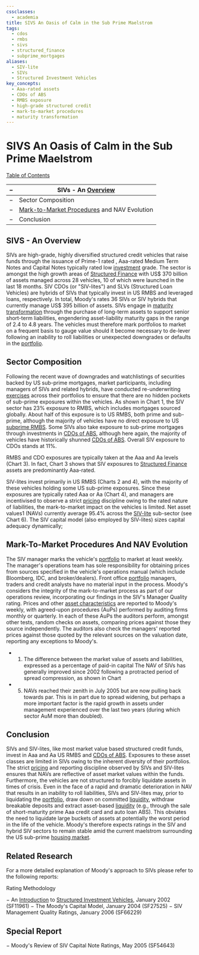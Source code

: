 ```yaml
---
cssclasses:
  - academia
title: SIVS An Oasis of Calm in the Sub Prime Maelstrom
tags:
  - cdos
  - rmbs
  - sivs
  - structured_finance
  - subprime_mortgages
aliases:
  - SIV-lite
  - SIVs
  - Structured Investment Vehicles
key_concepts:
  - Aaa-rated assets
  - CDOs of ABS
  - RMBS exposure
  - high-grade structured credit
  - mark-to-market procedures
  - maturity transformation
---
```


# SIVS An Oasis of Calm in the Sub Prime Maelstrom

[Table of Contents](../../../Contemporary%20Financial%20Intermediation%20Notes/Table%20of%20Contents.md)

| −   | SIVs - An [Overview](../../../Financial%20Markets/Financial%20Engineering%20and%20Arbitrage%20in%20the%20Financial%20Markets/PART%20I%20RELATIVE%20VALUE%20BUILDING%20BLOCKS/Chapter%201%20-%20Purpose%20and%20Structure%20of%20Financial%20Markets/Overview%20of%20Financial%20Markets.md)                          |
|-----|---------------------------------------------|
| −   | Sector Composition                          |
| −   | [Mark-to-Market Procedures](.md) and NAV Evolution |
| −   | Conclusion                                  |

## SIVS - An Overview

SIVs are high-grade,  highly diversified structured credit vehicles that raise funds through the issuance of Prime-1 rated [](Class%20Note%2012%20-%20Commercial%20Paper.md#Class%20Note%2012%20–%20Commercial%20Paper|Commercial%20Paper),  Aaa-rated Medium Term Notes and Capital Notes typically rated low [investment](../../../Advanced%20Investments/An%20Asset%20Allocation%20Primer.md) grade. The sector is amongst the high growth areas of [Structured Finance](../../../Financial%20Engineering/A%20Primer%20on%20Structured%20Finance.md) with US$ 370 billion of assets managed across 28 vehicles,      10 of which were launched in the last 18 months. SIV CDOs (or "SIV-lites") and SLVs (Structured Loan Vehicles) are hybrids of SIVs that typically invest in US RMBS and leveraged loans,      respectively. In total,      Moody's rates 36 SIVs or SIV hybrids that currently manage US$ 395 billion of assets. SIVs engage in [maturity transformation](.md) through the purchase of long-term assets to support senior short-term liabilities,  engendering asset-liability maturity gaps in the range of 2.4 to 4.8 years. The vehicles must therefore mark portfolios to market on a frequent basis to gauge value should it become necessary to de-lever following an inability to roll liabilities or unexpected downgrades or defaults in the [portfolio](../../../Advanced%20Investments/An%20Asset%20Allocation%20Primer.md).

## Sector Composition

Following the recent wave of downgrades and watchlistings of securities backed by US sub-prime mortgages,  market participants,  including managers of SIVs and related hybrids,  have conducted re-underwriting [exercises](../../../Financial%20Markets/Financial%20Asset%20Pricing%20Theory%20Overview/Chapter%2012%20-%20Derivatives/Exercises.md) across their portfolios to ensure that there are no hidden pockets of sub-prime exposures within the vehicles. As shown in Chart 1,  the SIV sector has 23% exposure to RMBS,  which includes mortgages sourced globally. About half of this exposure is to US RMBS,  both prime and sub-prime,  although the majority of vehicles have no direct exposure to US [subprime RMBS](Moodys%20Structured%20Finance%20Rating%20Methodology%20Subprime%20RMBS%20Loss%20Projection%20Update,%20%20March%202009.md). Some SIVs also take exposure to sub-prime mortgages through investments in [CDOs of ABS](.md),  although here again,  the majority of vehicles have historically shunned [CDOs of ABS](.md). Overall SIV exposure to CDOs stands at 11%.

RMBS and CDO exposures are typically taken at the Aaa and Aa levels (Chart 3). In fact,  Chart 3 shows that SIV exposures to [Structured Finance](../../../Financial%20Engineering/A%20Primer%20on%20Structured%20Finance.md) assets are predominantly Aaa-rated.

SIV-lites invest primarily in US RMBS (Charts 2 and 4),  with the majority of these vehicles holding some US sub-prime exposures. Since these exposures are typically rated Aaa or Aa (Chart 4),  and managers are incentivised to observe a strict [pricing](../../../Financial%20Markets/Fixed%20Income%20Securities%20Tools%20for%20Today's%20Markets/Chapter%207/Arbitrage%20Pricing%20of%20Derivatives.md) discipline owing to the rated nature of liabilities,  the mark-to-market impact on the vehicles is limited. Net asset values1 (NAVs) currently average 95.4% across the [SIV-lite](.md) sub-sector (see Chart 6). The SIV capital model (also employed by SIV-lites) sizes capital adequacy dynamically;

## Mark-To-Market Procedures And NAV Evolution

The SIV manager marks the vehicle's [portfolio](../../../Advanced%20Investments/An%20Asset%20Allocation%20Primer.md) to market at least weekly. The manager's operations team has sole responsibility for obtaining prices from sources specified in the vehicle's operations manual (which include Bloomberg,  IDC,  and broker/dealers). Front office [portfolio](../../../Advanced%20Investments/An%20Asset%20Allocation%20Primer.md) managers,  traders and credit analysts have no material input in the process. Moody's considers the integrity of the mark-to-market process as part of our operations review,  incorporating our findings in the SIV's Manager Quality rating. Prices and other [asset characteristics](../../../Financial%20Markets/Financial%20Asset%20Pricing%20Theory%20Overview/Chapter%203%20-%20%20Assets,%20Portfolios,%20and%20Arbitrage/Assets.md) are reported to Moody's weekly,  with agreed-upon procedures (AuPs) performed by auditing firms monthly or quarterly. In each of these AuPs the auditors perform,  amongst other tests,  random checks on assets,  comparing prices against those they source independently. The auditors also check the managers' reported prices against those quoted by the relevant sources on the valuation date,  reporting any exceptions to Moody's.

- 1. The difference between the market value of assets and liabilities,  expressed as a percentage of paid-in capital The NAV of SIVs has generally improved since 2002 following a protracted period of spread compression,  as shown in Chart
- 5. NAVs reached their zenith in July 2005 but are now pulling back towards par. This is in part due to spread widening,  but perhaps a more important factor is the rapid growth in assets under management experienced over the last two years (during which sector AuM more than doubled).

## Conclusion

SIVs and SIV-lites,  like most market value based structured credit funds,  invest in Aaa and Aa US RMBS and [CDOs of ABS](.md). Exposures to these asset classes are limited in SIVs owing to the inherent diversity of their portfolios. The strict [pricing](../../../Financial%20Markets/Fixed%20Income%20Securities%20Tools%20for%20Today's%20Markets/Chapter%207/Arbitrage%20Pricing%20of%20Derivatives.md) and reporting discipline observed by SIVs and SIV-lites ensures that NAVs are reflective of asset market values within the funds. Furthermore,  the vehicles are not structured to forcibly liquidate assets in times of crisis. Even in the face of a rapid and dramatic deterioration in NAV that results in an inability to roll liabilities,  SIVs and SIV-lites may,  prior to liquidating the [portfolio](../../../Advanced%20Investments/An%20Asset%20Allocation%20Primer.md),  draw down on committed [liquidity](../Class%205-%20Private%20Information,%20Liquidity,%20and%20Securitization/Class%20Note%2010%20Liquidity%20and%20Class%20Note%2010%20Liquidity%20and%20Liquidity%20Managementliquidity%20management.md),  withdraw breakable deposits and extract asset-based [liquidity](../Class%205-%20Private%20Information,%20Liquidity,%20and%20Securitization/Class%20Note%2010%20Liquidity%20and%20Class%20Note%2010%20Liquidity%20and%20Liquidity%20Managementliquidity%20management.md) (e.g.,  through the sale of short-maturity prime Aaa credit card and auto loan ABS). This obviates the need to liquidate large buckets of assets at potentially the worst period in the life of the vehicle. Moody's therefore expects ratings in the SIV and hybrid SIV sectors to remain stable amid the current maelstrom surrounding the US sub-prime [housing market](../../../International%20Finance/Bridgewater/Chapters/US%20Debt%20Crisis%20and%20Adjustment%20(2007–2011).md).

## Related Research

For a more detailed explanation of Moody's approach to SIVs please refer to the following reports:

Rating Methodology

− An [Introduction](../Class%209-%20Bailouts%20and%20Bank%20Failures/Squam%20Lake%20Group%20Introduction.md) to [Structured Investment Vehicles](.md),  January 2002 (SF11961) − The Moody's Capital Model,  January 2004 (SF27525) − SIV Management Quality Ratings,  January 2006 (SF66229)

## Special Report

− Moody's Review of SIV Capital Note Ratings,  May 2005 (SF54643)